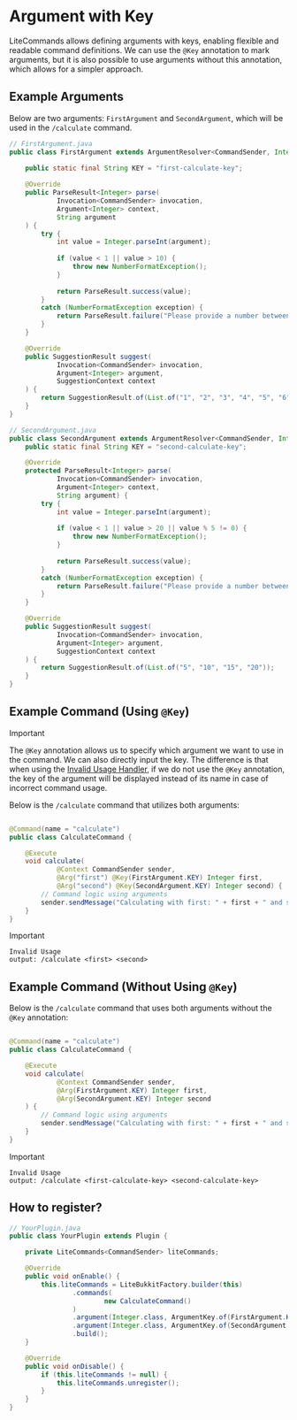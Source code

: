 # Argument with Key

LiteCommands allows defining arguments with keys, enabling flexible and readable command definitions. We can use
the `@Key` annotation to mark arguments, but it is also possible to use arguments without this annotation, which allows
for a simpler approach.

## Example Arguments

Below are two arguments: `FirstArgument` and `SecondArgument`, which will be used in the `/calculate` command.

```java
// FirstArgument.java
public class FirstArgument extends ArgumentResolver<CommandSender, Integer> {
    
    public static final String KEY = "first-calculate-key";

    @Override
    public ParseResult<Integer> parse(
            Invocation<CommandSender> invocation,
            Argument<Integer> context,
            String argument
    ) {
        try {
            int value = Integer.parseInt(argument);
            
            if (value < 1 || value > 10) {
                throw new NumberFormatException();
            }
            
            return ParseResult.success(value);
        }
        catch (NumberFormatException exception) {
            return ParseResult.failure("Please provide a number between 1 and 10.");
        }
    }

    @Override
    public SuggestionResult suggest(
            Invocation<CommandSender> invocation,
            Argument<Integer> argument,
            SuggestionContext context
    ) {
        return SuggestionResult.of(List.of("1", "2", "3", "4", "5", "6", "7", "8", "9", "10"));
    }
}

// SecondArgument.java
public class SecondArgument extends ArgumentResolver<CommandSender, Integer> {
    public static final String KEY = "second-calculate-key";

    @Override
    protected ParseResult<Integer> parse(
            Invocation<CommandSender> invocation,
            Argument<Integer> context,
            String argument) {
        try {
            int value = Integer.parseInt(argument);
            
            if (value < 1 || value > 20 || value % 5 != 0) {
                throw new NumberFormatException();
            }
            
            return ParseResult.success(value);
        }
        catch (NumberFormatException exception) {
            return ParseResult.failure("Please provide a number between 1 and 20 (multiples of 5).");
        }
    }

    @Override
    public SuggestionResult suggest(
            Invocation<CommandSender> invocation,
            Argument<Integer> argument,
            SuggestionContext context
    ) {
        return SuggestionResult.of(List.of("5", "10", "15", "20"));
    }
}
```

## Example Command (Using `@Key`)

> [!IMPORTANT]
> The `@Key` annotation allows us to specify which argument we want to use in the command. We can also directly input the
> key. The difference is that when using the [Invalid Usage Handler](../handler/invalid-usage-handler.md), if we do not
> use the `@Key` annotation, the key of the argument will be displayed instead of its name in case of incorrect command
> usage.

Below is the `/calculate` command that utilizes both arguments:

```java

@Command(name = "calculate")
public class CalculateCommand {

    @Execute
    void calculate(
            @Context CommandSender sender,
            @Arg("first") @Key(FirstArgument.KEY) Integer first,
            @Arg("second") @Key(SecondArgument.KEY) Integer second) {
        // Command logic using arguments
        sender.sendMessage("Calculating with first: " + first + " and second: " + second);
    }
}
```

> [!IMPORTANT]
> ```
> Invalid Usage
> output: /calculate <first> <second>
> ```

## Example Command (Without Using `@Key`)

Below is the `/calculate` command that uses both arguments without the `@Key` annotation:

```java

@Command(name = "calculate")
public class CalculateCommand {

    @Execute
    void calculate(
            @Context CommandSender sender,
            @Arg(FirstArgument.KEY) Integer first,
            @Arg(SecondArgument.KEY) Integer second
    ) {
        // Command logic using arguments
        sender.sendMessage("Calculating with first: " + first + " and second: " + second);
    }
}
```

> [!IMPORTANT]
> ```
> Invalid Usage
> output: /calculate <first-calculate-key> <second-calculate-key>
> ```

## How to register?

```java
// YourPlugin.java
public class YourPlugin extends Plugin {

    private LiteCommands<CommandSender> liteCommands;

    @Override
    public void onEnable() {
        this.liteCommands = LiteBukkitFactory.builder(this)
                .commands(
                        new CalculateCommand()
                )
                .argument(Integer.class, ArgumentKey.of(FirstArgument.KEY, new FirstArgument())) // [!code focus]
                .argument(Integer.class, ArgumentKey.of(SecondArgument.KEY, new SecondArgument())) // [!code focus]
                .build();
    }

    @Override
    public void onDisable() {
        if (this.liteCommands != null) {
            this.liteCommands.unregister();
        }
    }
}
```
